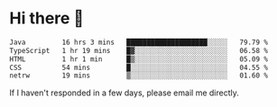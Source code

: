 # Hi there 👋
<!--START_SECTION:waka-->

```txt
Java         16 hrs 3 mins   ████████████████████░░░░░   79.79 %
TypeScript   1 hr 19 mins    █▓░░░░░░░░░░░░░░░░░░░░░░░   06.58 %
HTML         1 hr 1 min      █▒░░░░░░░░░░░░░░░░░░░░░░░   05.09 %
CSS          54 mins         █░░░░░░░░░░░░░░░░░░░░░░░░   04.55 %
netrw        19 mins         ▒░░░░░░░░░░░░░░░░░░░░░░░░   01.60 %
```

<!--END_SECTION:waka-->

If I haven't responded in a few days, please email me directly. 
